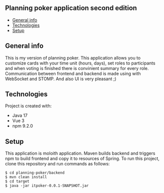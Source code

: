 ## Planning poker application second edition
* [General info](#general-info)
* [Technologies](#technologies)
* [Setup](#setup)

## General info
This is my version of planning poker. This application allows you to customize cards with your time unit (hours, days), set roles to participants and when voting is finished there is convinient summary for every role.
Communication between frontend and backend is made using with WebSocket and STOMP. And also UI is very pleasant ;)

## Technologies
Project is created with:
* Java 17
* Vue 3
* npm 9.2.0


## Setup
This application is moloith application. Maven builds backend and triggers npm to build frontend and copy it to resources of Spring.
To run this project, clone this repository and run commands as follows:
```
$ cd planning-poker/backend
$ mvn clean install
$ cd target
$ java -jar itpoker-0.0.1-SNAPSHOT.jar
```
